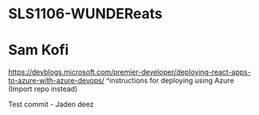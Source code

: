 # SLS1106-WUNDEReats 
# Sam Kofi

https://devblogs.microsoft.com/premier-developer/deploying-react-apps-to-azure-with-azure-devops/
 ^instructions for deploying using Azure
   (Import repo instead)

Test commit - Jaden
deez